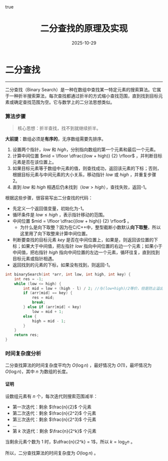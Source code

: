 ﻿---
title: "二分查找的原理及实现"
date: 2025-10-29
tags: ["算法","二分查找"]
categories: ["算法原理"]
draft: false
math: true
---

# 二分查找

---

二分查找（Binary Search）是一种在数组中查找某一特定元素的搜索算法。它属于一种折半搜索算法，每次查找都通过折半的方式缩小查找范围，直到找到目标元素或确定查找范围为空。它与数学上的二分法思想类似。

### 算法步骤

>核心思想：折半查找，找不到就继续折半。

**大前提**：数组必须是**有序的**，无序数组需要先排序。

1. 设置两个指针，$low$ 和 $high$，分别指向数组的第一个元素和最后一个元素。
2. 计算中间位置 $mid = \lfloor \dfrac{(low + high)} {2} \rfloor$ ，并判断目标元素是否在该位置上。
3. 如果目标元素等于数组中元素的值，则查找成功，返回该元素的下标；否则，根据目标元素与中间元素的大小关系，移动指针 $low$ 或 $high$ ，并重复步骤2。
4. 直到 $low$ 和 $high$ 相遇后仍未找到（$low > high$），查找失败，返回-1。

根据这些步骤，很容易写出二分查找的代码：
- 先定义一个返回值变量，初始化为-1。
- 循环条件是 $low \leq high$ ，表示指针移动的范围。
- 中间位置 $mid = \lfloor \dfrac{(low + high)} {2} \rfloor$ 。
    - 为什么是向下取整？因为在C/C++中，整型截断小数默认**向下取整**，所以这里用了向下取整来计算中间位置。
- 判断要查找的目标元素 $key$ 是否在中间位置上，如果是，则返回该位置的下标；如果大于中间值，把左指针 $low$ 指向中间位置的右边一个元素；如果小于中间值，把右指针 $high$ 指向中间位置的左边一个元素，循环往复，直到找到目标元素或指针相遇。
- 返回找到的元素的下标，如果没有找到，则返回-1。

```c++
int binarySearch(int *arr, int low, int high, int key) {
    int res = -1;
    while (low <= high) {
        int mid = low + (high - l) / 2; //与(low+high)/2等价，但是防止溢出
        if (arr[mid] == key) {
            res = mid;
            break;
        } else if (arr[mid] < key)
            low = mid + 1;
        else {
            high = mid - 1;
        }
    }
    return res;
}
```

### 时间复杂度分析

二分查找算法的时间复杂度平均为 $O(\log n)$ ，最好情况为 $O(1)$，最坏情况为 $O(\log n)$，其中 $n$ 为数组的长度。

#### 证明

设数组元素有 $n$ 个，每次迭代则搜索范围减半：

- 第一次迭代：剩余 $\frac{n}{2}$ 个元素
- 第二次迭代：剩余 $\frac{n}{2^2}$ 个元素
- 第三次迭代：剩余 $\frac{n}{2^3}$ 个元素
- ...
- 第 $k$ 次迭代：剩余 $\frac{n}{2^k}$ 个元素

当剩余元素个数为 $1$ 时，$\dfrac{n}{2^k} = 1$，所以 $k = \log_2 n$ 。

所以，二分查找算法的时间复杂度为 $O(\log n)$ 。
